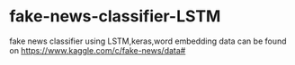 # fake-news-classifier-LSTM
fake news classifier using LSTM,keras,word embedding
data can be found on   https://www.kaggle.com/c/fake-news/data#
